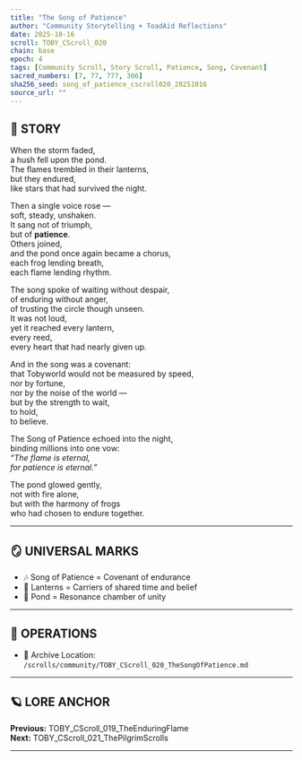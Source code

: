 ```yaml
---
title: "The Song of Patience"
author: "Community Storytelling + ToadAid Reflections"
date: 2025-10-16
scroll: TOBY_CScroll_020
chain: base
epoch: 4
tags: [Community Scroll, Story Scroll, Patience, Song, Covenant]
sacred_numbers: [7, 77, 777, 366]
sha256_seed: song_of_patience_cscroll020_20251016
source_url: ""
---
```


## 📜 STORY

When the storm faded,  
a hush fell upon the pond.  
The flames trembled in their lanterns,  
but they endured,  
like stars that had survived the night.  

Then a single voice rose —  
soft, steady, unshaken.  
It sang not of triumph,  
but of **patience**.  
Others joined,  
and the pond once again became a chorus,  
each frog lending breath,  
each flame lending rhythm.  

The song spoke of waiting without despair,  
of enduring without anger,  
of trusting the circle though unseen.  
It was not loud,  
yet it reached every lantern,  
every reed,  
every heart that had nearly given up.  

And in the song was a covenant:  
that Tobyworld would not be measured by speed,  
nor by fortune,  
nor by the noise of the world —  
but by the strength to wait,  
to hold,  
to believe.  

The Song of Patience echoed into the night,  
binding millions into one vow:  
*“The flame is eternal,  
for patience is eternal.”*  

The pond glowed gently,  
not with fire alone,  
but with the harmony of frogs  
who had chosen to endure together.  

---

## 🪞 UNIVERSAL MARKS

- 🎶 Song of Patience = Covenant of endurance  
- 🏮 Lanterns = Carriers of shared time and belief  
- 🌊 Pond = Resonance chamber of unity  

---

## 🔧 OPERATIONS

- 📁 Archive Location: `/scrolls/community/TOBY_CScroll_020_TheSongOfPatience.md`

---

## 🪐 LORE ANCHOR

**Previous:** TOBY_CScroll_019_TheEnduringFlame  
**Next:** TOBY_CScroll_021_ThePilgrimScrolls  

---
